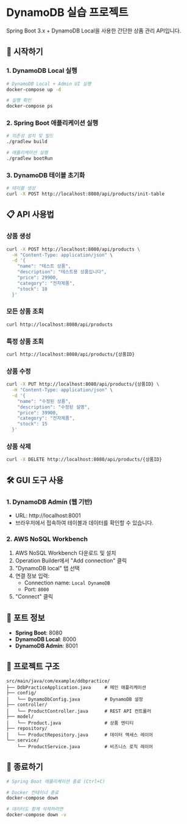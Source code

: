 # DynamoDB 실습 프로젝트

Spring Boot 3.x + DynamoDB Local을 사용한 간단한 상품 관리 API입니다.

## 🚀 시작하기

### 1. DynamoDB Local 실행

```bash
# DynamoDB Local + Admin UI 실행
docker-compose up -d

# 실행 확인
docker-compose ps
```

### 2. Spring Boot 애플리케이션 실행

```bash
# 의존성 설치 및 빌드
./gradlew build

# 애플리케이션 실행
./gradlew bootRun
```

### 3. DynamoDB 테이블 초기화

```bash
# 테이블 생성
curl -X POST http://localhost:8080/api/products/init-table
```

## 📋 API 사용법

### 상품 생성
```bash
curl -X POST http://localhost:8080/api/products \
  -H "Content-Type: application/json" \
  -d '{
    "name": "테스트 상품",
    "description": "테스트용 상품입니다",
    "price": 29900,
    "category": "전자제품",
    "stock": 10
  }'
```

### 모든 상품 조회
```bash
curl http://localhost:8080/api/products
```

### 특정 상품 조회
```bash
curl http://localhost:8080/api/products/{상품ID}
```

### 상품 수정
```bash
curl -X PUT http://localhost:8080/api/products/{상품ID} \
  -H "Content-Type: application/json" \
  -d '{
    "name": "수정된 상품",
    "description": "수정된 설명",
    "price": 39900,
    "category": "전자제품",
    "stock": 15
  }'
```

### 상품 삭제
```bash
curl -X DELETE http://localhost:8080/api/products/{상품ID}
```

## 🛠️ GUI 도구 사용

### 1. DynamoDB Admin (웹 기반)
- URL: http://localhost:8001
- 브라우저에서 접속하여 테이블과 데이터를 확인할 수 있습니다.

### 2. AWS NoSQL Workbench
1. AWS NoSQL Workbench 다운로드 및 설치
2. Operation Builder에서 "Add connection" 클릭
3. "DynamoDB local" 탭 선택
4. 연결 정보 입력:
   - Connection name: `Local DynamoDB`
   - Port: `8000`
5. "Connect" 클릭

## 🔧 포트 정보

- **Spring Boot**: 8080
- **DynamoDB Local**: 8000
- **DynamoDB Admin**: 8001

## 📁 프로젝트 구조

```
src/main/java/com/example/ddbpractice/
├── DdbPracticeApplication.java     # 메인 애플리케이션
├── config/
│   └── DynamoDbConfig.java         # DynamoDB 설정
├── controller/
│   └── ProductController.java      # REST API 컨트롤러
├── model/
│   └── Product.java                # 상품 엔티티
├── repository/
│   └── ProductRepository.java      # 데이터 액세스 레이어
└── service/
    └── ProductService.java         # 비즈니스 로직 레이어
```

## 🛑 종료하기

```bash
# Spring Boot 애플리케이션 종료 (Ctrl+C)

# Docker 컨테이너 종료
docker-compose down

# 데이터도 함께 삭제하려면
docker-compose down -v
``` 